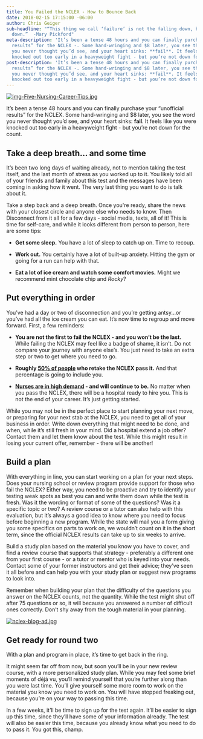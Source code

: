 ```yaml
---
title: You Failed the NCLEX - How to Bounce Back
date: 2018-02-15 17:15:00 -06:00
author: Chris Geiger
sub-headline: "“This thing we call ‘failure’ is not the falling down, but the staying
  down.”  -Mary Pickford"
meta-description: 'It’s been a tense 48 hours and you can finally purchase your “unofficial
  results” for the NCLEX -. Some hand-wringing and $8 later, you see the word that
  you never thought you’d see, and your heart sinks: **fail**. It feels like you were
  knocked out too early in a heavyweight fight - but you’re not down for the count.'
post-description: 'It’s been a tense 48 hours and you can finally purchase your “unofficial
  results” for the NCLEX -. Some hand-wringing and $8 later, you see the word that
  you never thought you’d see, and your heart sinks: **fail**. It feels like you were
  knocked out too early in a heavyweight fight - but you’re not down for the count.'
---
```


[![img-Five-Nursing-Career-Tips.jpg](/blog/uploads/img-blog-failed-nclex.jpg)](https://startlearning.wyzant.com/rad-nclex-blog-ad/)

It’s been a tense 48 hours and you can finally purchase your “unofficial results” for the NCLEX. Some hand-wringing and $8 later, you see the word you never thought you’d see, and your heart sinks: **fail**. It feels like you were knocked out too early in a heavyweight fight - but you’re not down for the count.

## Take a deep breath… and some time

It’s been two long days of waiting already, not to mention taking the test itself, and the last month of stress as you worked up to it. You likely told all of your friends and family about this test and the messages have been coming in asking how it went. The very last thing you want to do is talk about it.

Take a step back and a deep breath. Once you're ready, share the news with your closest circle and anyone else who needs to know. Then Disconnect from it all for a few days - social media, texts, all of it! This is time for self-care, and while it looks different from person to person, here are some tips:

* **Get some sleep.** You have a lot of sleep to catch up on. Time to recoup.

* **Work out.** You certainly have a lot of built-up anxiety. Hitting the gym or going for a run can help with that.

* **Eat a lot of ice cream and watch some comfort movies.** Might we recommend mint chocolate chip and *Rocky*?

## Put everything in order

You’ve had a day or two of disconnection and you’re getting antsy...or you’ve had all the ice cream you can eat. It’s now time to regroup and move forward. First, a few reminders:

* **You are not the first to fail the NCLEX - and you won’t be the last.** While failing the NCLEX may feel like a badge of shame, it isn’t. Do not compare your journey with anyone else’s. You just need to take an extra step or two to get where you need to go.

* **Roughly [50% of people](https://www.ncsbn.org/10645.htm) who retake the NCLEX pass it.** And that percentage is going to include you.

* **[Nurses are in high demand](https://nurse.org/articles/nursing-demand-by-state/) - and will continue to be.** No matter when you pass the NCLEX, there will be a hospital ready to hire you. This is not the end of your career. It’s just getting started.

While you may not be in the perfect place to start planning your next move, or preparing for your next stab at the NCLEX, you need to get all of your business in order. Write down everything that might need to be done, and when, while it’s still fresh in your mind. Did a hospital extend a job offer? Contact them and let them know about the test. While this might result in losing your current offer, remember - there will be another!

## Build a plan

With everything in line, you can start working on a plan for your next steps. Does your nursing school or review program provide support for those who fail the NCLEX? Either way, you need to be proactive and try to identify your testing weak spots as best you can and write them down while the test is fresh. Was it the wording or format of some of the questions? Was it a specific topic or two? A review course or a tutor can also help with this evaluation, but it’s always a good idea to know where you need to focus before beginning a new program. While the state will mail you a form giving you some specifics on parts to work on, we wouldn’t count on it in the short term, since the official NCLEX results can take up to six weeks to arrive.

Build a study plan based on the material you know you have to cover, and find a review course that supports that strategy - preferably a different one from your first course  - or a tutor or mentor who is keyed into your needs. Contact some of your former instructors and get their advice; they’ve seen it all before and can help you with your study plan or suggest new programs to look into.

Remember when building your plan that the difficulty of the questions you answer on the NCLEX counts, not the quantity. While the test might shut off after 75 questions or so, it will because you answered a number of difficult ones correctly. Don’t shy away from the tough material in your planning.

[
![nclex-blog-ad.jpg](/blog/uploads/nclex-blog-ad.jpg)](https://startlearning.wyzant.com/rad-nclex-blog-ad/)

## Get ready for round two

With a plan and program in place, it’s time to get back in the ring.

It might seem far off from now, but soon you’ll be in your new review course, with a more personalized study plan. While you may feel some brief moments of déjà vu, you’ll remind yourself that you’re further along than you were last time. You’ll give yourself some more room to work on the material you know you need to work on. You will have stopped freaking out, because you’re on your way to passing this time.

In a few weeks, it’ll be time to sign up for the test again. It’ll be easier to sign up this time, since they’ll have some of your information already. The test will also be easier this time, because you already know what you need to do to pass it. You got this, champ.